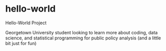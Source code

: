 # hello-world
Hello-World Project 

Georgetown University student looking to learn more about coding, data science, and statistical programming for public policy analysis (and a little bit just for fun)
